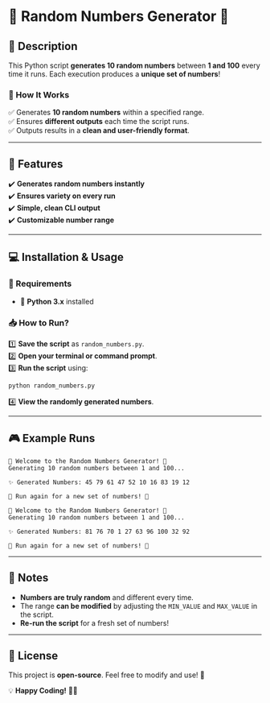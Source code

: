 # 🎲 Random Numbers Generator 🎰  

## 📜 Description  
This Python script **generates 10 random numbers** between **1 and 100** every time it runs. Each execution produces a **unique set of numbers**!  

### 📍 How It Works  
✅ Generates **10 random numbers** within a specified range.  
✅ Ensures **different outputs** each time the script runs.  
✅ Outputs results in a **clean and user-friendly format**.  

---

## 🚀 Features  
✔️ **Generates random numbers instantly**  
✔️ **Ensures variety on every run**  
✔️ **Simple, clean CLI output**  
✔️ **Customizable number range**  

---

## 💻 Installation & Usage  

### 🔧 Requirements  
- 🐍 **Python 3.x** installed  

### 📥 How to Run?  
1️⃣ **Save the script** as `random_numbers.py`.  
2️⃣ **Open your terminal or command prompt**.  
3️⃣ **Run the script** using:  
   ```sh
   python random_numbers.py
   ```  
4️⃣ **View the randomly generated numbers**.  

---

## 🎮 Example Runs  

```
🎲 Welcome to the Random Numbers Generator! 🎲
Generating 10 random numbers between 1 and 100...

✨ Generated Numbers: 45 79 61 47 52 10 16 83 19 12

🔄 Run again for a new set of numbers! 🚀
```
```
🎲 Welcome to the Random Numbers Generator! 🎲
Generating 10 random numbers between 1 and 100...

✨ Generated Numbers: 81 76 70 1 27 63 96 100 32 92

🔄 Run again for a new set of numbers! 🚀
```

---

## 📝 Notes  
- **Numbers are truly random** and different every time.  
- The range **can be modified** by adjusting the `MIN_VALUE` and `MAX_VALUE` in the script.  
- **Re-run the script** for a fresh set of numbers!  

---

## 📄 License  
This project is **open-source**. Feel free to modify and use! 🚀  

💡 **Happy Coding!** 🎲🎰  
